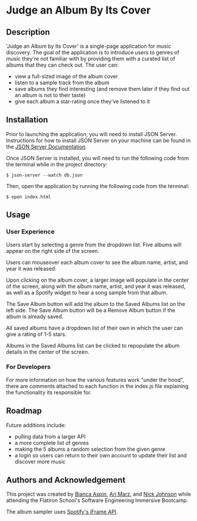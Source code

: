 # Judge an Album By Its Cover
## Description
'Judge an Album by Its Cover' is a single-page application for music discovery. The goal of the application is to introduce users to genres of music they're not familiar with by providing them with a curated list of albums that they can check out. The user can:
- view a full-sized image of the album cover
- listen to a sample track from the album
- save albums they find interesting (and remove them later if they find out an album is not to their taste)
- give each album a star-rating once they've listened to it

## Installation

Prior to launching the application, you will need to install JSON Server. Instructions for how to install JSON Server on your machine can be found in the [JSON Server Documentation](https://www.npmjs.com/package/json-server).

Once JSON Server is installed, you will need to run the following code from the terminal while in the project directory:

```
$ json-server --watch db.json
```
Then, open the application by running the following code from the terminal:
```
$ open index.html
```

## Usage
### User Experience
Users start by selecting a genre from the dropdown list. Five albums will appear on the right side of the screen.

Users can mouseover each album cover to see the album name, artist, and year it was released. 

Upon clicking on the album cover, a larger image will populate in the center of the screen, along with the album name, artist, and year it was released, as well as a Spotify widget to hear a song sample from that album. 

The Save Album button will add the album to the Saved Albums list on the left side. The Save Album button will be a Remove Album button if the album is already saved. 

All saved albums have a dropdown list of their own in which the user can give a rating of 1-5 stars. 

Albums in the Saved Albums list can be clicked to repopulate the album details in the center of the screen.

### For Developers
For more information on how the various features work "under the hood", there are comments attached to each function in the index.js file explaining the functionality its responsible for.

## Roadmap
Future additions include:
- pulling data from a larger API
- a more complete list of genres
- making the 5 albums a random selection from the given genre
- a login so users can return to their own account to update their list and discover more music

## Authors and Acknowledgement
This project was created by [Bianca Aspin](https://github.com/baspin94), [Ari Marz](https://github.com/arimarz), and [Nick Johnson](https://github.com/bricknet1) while attending the Flatiron School's Software Engineering Immersive Bootcamp.

The album sampler uses [Spotify's iFrame API](https://developer.spotify.com/documentation/embeds/guides/using-the-iframe-api/).